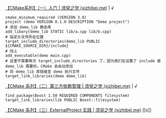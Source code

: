 [【CMake系列】（一）入门 | 须臾之学 (xizhibei.me)](https://blog.xizhibei.me/2020/03/09/cmake-1-introduction/) | √
```
cmake_minimum_required (VERSION 3.0)  
project (demo VERSION 0.1.0 DESCRIPTION "Demo project")  
# 添加 demo_lib 静态库  
add_libary(demo_lib STATIC lib/a.cpp lib/b.cpp)  
# 指定头文件所在位置  
target_include_directories(demo_lib PUBLIC ${CMAKE_SOURCE_DIR}/include}  
# 同上  
add_executable(demo main.cpp)  
# 这里不需要再次 target_include_directories 了，因为我们在设置了 include 是 demo_lib 需要的，CMake 会自动添加  
# 将 demo_lib 库链接至 demo 执行文件  
target_link_libraries(demo demo_lib)
```

[【CMake 系列】（二）第三方依赖管理 | 须臾之学 (xizhibei.me)](https://blog.xizhibei.me/2020/03/15/cmake-2-third-party-dependances-management/) | √
```
find_package(Boost 1.50 REQUIRED COMPONENTS filesystem)  
target_link_libraries(lib PUBLIC Boost::filesystem)
```

[【CMake 系列】（三）ExternalProject 实践 | 须臾之学 (xizhibei.me)](https://blog.xizhibei.me/2020/03/23/cmake-3-external-project-practise/)
[[s]]